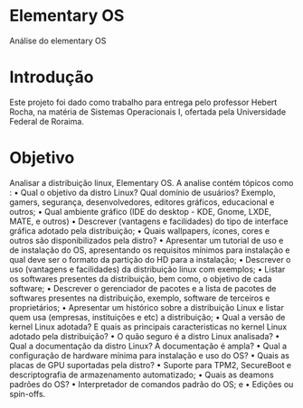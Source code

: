 # Elementary OS
Análise do elementary OS
# Introdução
Este projeto foi dado como trabalho para entrega pelo professor Hebert Rocha, na matéria de Sistemas Operacionais I, ofertada pela Universidade Federal de Roraima.
# Objetivo
Analisar a distribuição linux, Elementary OS. A analise contém tópicos como :
• Qual o objetivo da distro Linux? Qual domínio de usuários? Exemplo, gamers, segurança,
desenvolvedores, editores gráficos, educacional e outros;
• Qual ambiente gráfico (IDE do desktop - KDE, Gnome, LXDE, MATE, e outros)
• Descrever (vantagens e facilidades) do tipo de interface gráfica adotado pela distribuição;
• Quais wallpapers, ícones, cores e outros são disponibilizados pela distro?
• Apresentar um tutorial de uso e de instalação do OS, apresentando os requisitos mínimos
para instalação e qual deve ser o formato da partição do HD para a instalação;
• Descrever o uso (vantagens e facilidades) da distribuição linux com exemplos;
• Listar os softwares presentes da distribuição, bem como, o objetivo de cada software;
• Descrever o gerenciador de pacotes e a lista de pacotes de softwares presentes na
distribuição, exemplo, software de terceiros e proprietários;
• Apresentar um histórico sobre a distribuição Linux e listar quem usa (empresas, instituições
e etc) a distribuição;
• Qual a versão de kernel Linux adotada? E quais as principais caracteristicas no kernel Linux
adotado pela distribuição?
• O quão seguro é a distro Linux analisada?
• Qual a documentação da distro Linux? A documentação é ampla?
• Qual a configuração de hardware mínima para instalação e uso do OS?
• Quais as placas de GPU suportadas pela distro?
• Suporte para TPM2, SecureBoot e descriptografia de armazenamento automatizado;
• Quais as deamons padrões do OS?
• Interpretador de comandos padrão do OS; e
• Edições ou spin-offs.
